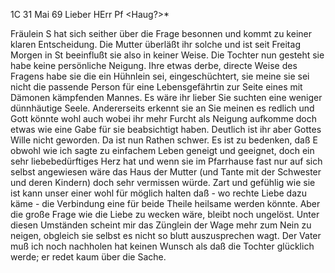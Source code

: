  1C 31 Mai 69
Lieber HErr Pf <Haug?>*

Fräulein S hat sich seither über die Frage besonnen und kommt zu keiner klaren Entscheidung. Die Mutter überläßt ihr solche und ist seit Freitag Morgen in St beeinflußt sie also in keiner Weise. Die Tochter nun gesteht sie habe keine persönliche Neigung. Ihre etwas derbe, directe Weise des Fragens habe sie die ein Hühnlein sei, eingeschüchtert, sie meine sie sei nicht die passende Person für eine Lebensgefährtin zur Seite eines mit Dämonen kämpfenden Mannes. Es wäre ihr lieber Sie suchten eine weniger dünnhäutige Seele. Andererseits erkennt sie an Sie meinen es redlich und Gott könnte wohl auch wobei ihr mehr Furcht als Neigung aufkomme doch etwas wie eine Gabe für sie beabsichtigt haben. Deutlich ist ihr aber Gottes Wille nicht geworden. Da ist nun Rathen schwer. Es ist zu bedenken, daß E obwohl wie ich sagte zu einfachem Leben geneigt und geeignet, doch ein sehr liebebedürftiges Herz hat und wenn sie im Pfarrhause fast nur auf sich selbst angewiesen wäre das Haus der Mutter (und Tante mit der Schwester und deren Kindern) doch sehr vermissen würde. Zart und gefühlig wie sie ist kann unser einer wohl für möglich halten daß - wo rechte Liebe dazu käme - die Verbindung eine für beide Theile heilsame werden könnte. Aber die große Frage wie die Liebe zu wecken wäre, bleibt noch ungelöst. Unter diesen Umständen scheint mir das Zünglein der Wage mehr zum Nein zu neigen, obgleich sie selbst es nicht so blutt auszusprechen wagt. Der Vater muß ich noch nachholen hat keinen Wunsch als daß die Tochter glücklich werde; er redet kaum über die Sache.
